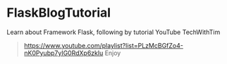 # FlaskBlogTutorial

Learn about Framework Flask, following by tutorial YouTube TechWithTim
> https://www.youtube.com/playlist?list=PLzMcBGfZo4-nK0Pyubp7yIG0RdXp6zklu
> Enjoy
